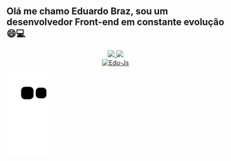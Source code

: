 ## Olá me chamo Eduardo Braz, sou um desenvolvedor Front-end em constante evolução 😄💻
  
<div align="center">
  <a href="https://github.com/EduardoBraz1">
  <img height="180em" src="https://github-readme-stats.vercel.app/api?username=EduardoBraz1&show_icons=true&theme=vue-dark&include_all_commits=true&count_private=true"/>
  <img height="180em" src="https://github-readme-stats.vercel.app/api/top-langs/?username=EduardoBraz1&layout=compact&langs_count=7&theme=vue-dark"/>
</div>
  
 <div align="center" style="display: inline_block">
  <img align="center" alt="Edu-Js" height="30" width="40" src="https://cdn.jsdelivr.net/gh/devicons/devicon/icons/javascript/javascript-original.svg" />
</div>
  
![snake gif](https://github.com/EduardoBraz1/EduardoBraz1/blob/output/github-contribution-grid-snake.svg)
